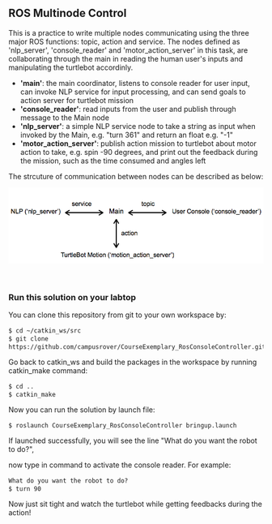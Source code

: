 
## ROS Multinode Control
This is a practice to write multiple nodes communicating using the three major ROS functions: topic, action and service. The nodes defined as 'nlp_server', 'console_reader' and 'motor_action_server' in this task, are collaborating through the main in reading the human user's inputs and manipulating the turtlebot accordinly.

- **'main'**: the main coordinator, listens to console reader for user input, can invoke NLP service for input processing, and can send goals to action server for turtlebot mission 
- **'console_reader'**: read inputs from the user and publish through message to the Main node
- **'nlp_server'**: a simple NLP service node to take a string as input when invoked by the Main, e.g. "turn 361" and return an float e.g. "-1"
- **'motor_action_server'**: publish action mission to turtlebot about motor action to take, e.g. spin -90 degrees, and print out the feedback during the mission, such as the time consumed and angles left

The strcuture of communication between nodes can be described as below: 

<img src="https://raw.githubusercontent.com/celisun/CourseExemplary_ROSConsoleController/master/multi-node_structure_sketch.png" width="650">

  


### Run this solution on your labtop
You can clone this repository from git to your own workspace by:
```
$ cd ~/catkin_ws/src
$ git clone https://github.com/campusrover/CourseExemplary_RosConsoleController.git
```
Go back to catkin_ws and build the packages in the workspace by running catkin_make command:
```
$ cd ..
$ catkin_make
```
Now you can run the solution by launch file:
```
$ roslaunch CourseExemplary_RosConsoleController bringup.launch
```
If launched successfully, you will see the line "What do you want the robot to do?",

now type in command to activate the console reader. For example:
```
What do you want the robot to do?
$ turn 90
```
Now just sit tight and watch the turtlebot while getting feedbacks during the action!
